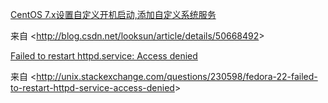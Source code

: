  

[CentOS 7.x设置自定义开机启动,添加自定义系统服务](http://blog.csdn.net/looksun/article/details/50668492)

 

来自 <<http://blog.csdn.net/looksun/article/details/50668492>> 

 

 

[Failed to restart httpd.service: Access denied](http://unix.stackexchange.com/questions/230598/fedora-22-failed-to-restart-httpd-service-access-denied)

 

来自 <<http://unix.stackexchange.com/questions/230598/fedora-22-failed-to-restart-httpd-service-access-denied>> 

